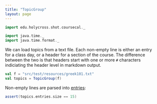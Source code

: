 ```yaml
---
title: "TopicGroup"
layout: page
---
```


```scala mdoc:invisible
import edu.holycross.shot.coursecal._

import java.time._
import java.time.format._
```

We can load topics from a text file. Each non-empty line is either an entry for a class day, or a header for a section of the course.  The difference between the two is that headers start with one or more `#` characters indiciating the header level in markdown output.

```scala mdoc:silent
val f = "src/test/resources/greek101.txt"
val topics = TopicGroup(f)
```  

Non-empty lines are parsed into [entries](../topicEntry/):

```scala mdoc
assert(topics.entries.size == 15)
```
